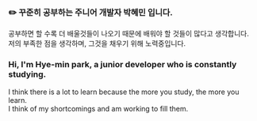 
### ✏️ 꾸준히 공부하는 주니어 개발자 박혜민 입니다.
공부하면 할 수록 더 배울것들이 나오기 때문에 배워야 할 것들이 많다고 생각합니다.<br>
저의 부족한 점을 생각하며, 그것을 채우기 위해 노력중입니다.
  
  
### Hi, I'm Hye-min park, a junior developer who is constantly studying.
I think there is a lot to learn because the more you study, the more you learn.<br>
I think of my shortcomings and am working to fill them.




<!--
**bingomangsoo/bingomangsoo** is a ✨ _special_ ✨ repository because its `README.md` (this file) appears on your GitHub profile.

Here are some ideas to get you started:

- 🔭 I’m currently working on ...
- 🌱 I’m currently learning ...
- 👯 I’m looking to collaborate on ...
- 🤔 I’m looking for help with ...
- 💬 Ask me about ...
- 📫 How to reach me: ...
- 😄 Pronouns: ...
- ⚡ Fun fact: ...
-->
